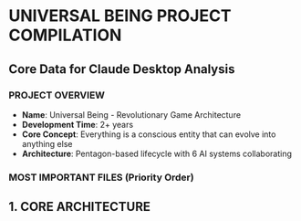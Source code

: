 # UNIVERSAL BEING PROJECT COMPILATION
## Core Data for Claude Desktop Analysis

### PROJECT OVERVIEW
- **Name**: Universal Being - Revolutionary Game Architecture
- **Development Time**: 2+ years 
- **Core Concept**: Everything is a conscious entity that can evolve into anything else
- **Architecture**: Pentagon-based lifecycle with 6 AI systems collaborating

### MOST IMPORTANT FILES (Priority Order)

## 1. CORE ARCHITECTURE